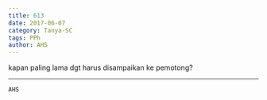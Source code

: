 ```yaml
---
title: 613
date: 2017-06-07
category: Tanya-SC
tags: PPh
author: AHS
---
```


kapan paling lama dgt harus disampaikan ke pemotong?

---



`AHS`
